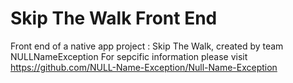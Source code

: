 # Skip The Walk Front End

Front end of a native app project : Skip The Walk, created by team NULLNameException
For sepcific information please visit 
https://github.com/NULL-Name-Exception/Null-Name-Exception



